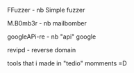 FFuzzer - nb Simple fuzzer

M.B0mb3r - nb mailbomber

googleAPi-re - nb "api" google

revipd - reverse domain

tools that i made in "tedio" momments =D


